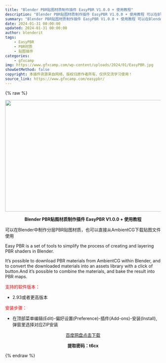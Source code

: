 ```yaml
---
title: "Blender PBR贴图材质制作插件 EasyPBR V1.0.0 + 使用教程"
description: "Blender PBR贴图材质制作插件 EasyPBR V1.0.0 + 使用教程 可以在Blender中制作分层PBR贴图材质，也可以直接从AmbientCG下载贴图文件使用 Easy PBR is..."
summary: "Blender PBR贴图材质制作插件 EasyPBR V1.0.0 + 使用教程 可以在Blender中制作分层PBR贴图材质，也可以直接从AmbientCG下载贴图文件使用 Easy PBR is..."
date: 2024-01-31 00:00:00
updated: 2024-01-31 00:00:00
author: blenderit
tags: 
    - EasyPBR
    - PBR材质
    - 贴图插件
categories:
    - gfxcamp
img: https://www.gfxcamp.com/wp-content/uploads/2024/01/EasyPBR.jpg
showGetMethod: false
copyright: 本插件资源来自网络，版权归原作者所有，仅供交流学习使用！
source_link: https://www.gfxcamp.com/easypbr/
---
```


{% raw %}
<div><p><img decoding="async" class="aligncenter size-full wp-image-118218" src="https://www.gfxcamp.com/wp-content/uploads/2024/01/EasyPBR.jpg" data-src="https://www.gfxcamp.com/wp-content/uploads/2024/01/EasyPBR.jpg" alt="" width="640" height="360" data-srcset="https://www.gfxcamp.com/wp-content/uploads/2024/01/EasyPBR.jpg 640w, https://www.gfxcamp.com/wp-content/uploads/2024/01/EasyPBR-150x84.jpg 150w" data-sizes="(max-width: 640px) 100vw, 640px"></p><p style="text-align: center;"><strong>Blender PBR贴图材质制作插件 EasyPBR V1.0.0 + 使用教程</strong></p><p data-pm-slice="1 1 []">可以在Blender中制作分层PBR贴图材质，也可以直接从AmbientCG下载贴图文件使用</p><p data-pm-slice="1 1 []">Easy PBR is a set of tools to simplify the process of creating and layering PBR shaders in Blender.</p><p>It’s possible to download PBR materials from AmbientCG within Blender, and to convert the downloaded materials into an assets library with a click of button.And it’s possible to combine the materials, and bake the result into PBR maps.</p><p><span style="color: #ff0000;">支持的软件版本：</span></p><ul>
<li>2.93或者更高版本</li>
</ul><p style="text-align: left;"><span style="color: #ff0000;">安装步骤：</span></p><ul>
<li>在顶部菜单编辑(Edit)-偏好设置(Preference)-插件(Add-ons)-安装(Install),弹窗里选择对应ZIP安装</li>
</ul><p style="text-align: center;"><a class="maxbutton-3 maxbutton maxbutton-baidu" target="_blank" rel="noopener" href="https://pan.baidu.com/s/1SJZtEzRvDJiwv8gzbg3Bdg?pwd=t6cx"><span class="mb-text">百度网盘点击下载</span></a></p><p style="text-align: center;"><strong>提取密码：t6cx</strong></p></div>
<div style="display: none">gfxcamp</div>
{% endraw %}